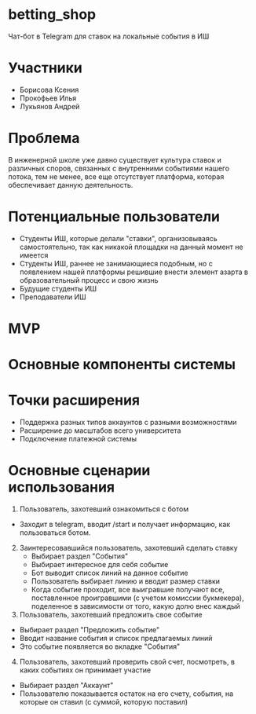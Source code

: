 # betting_shop

Чат-бот в Telegram для ставок на локальные события в ИШ

# Участники
+ Борисова Ксения 
+ Прокофьев Илья
+ Лукьянов Андрей

# Проблема
В инженерной школе уже давно существует культура ставок и различных споров, связанных с внутренними событиями нашего потока, тем не менее, все еще отсутствует платформа, которая обеспечивает данную деятельность.

# Потенциальные пользователи
+ Студенты ИШ, которые делали "ставки", организовываясь самостоятельно, так как никакой площадки на данный момент не имеется
+ Студенты ИШ, раннее не занимающиеся подобным, но с появлением нашей платформы решившие внести элемент азарта в образовательный процесс и свою жизнь
+ Будущие студенты ИШ
+ Преподаватели ИШ

# MVP



# Основные компоненты системы



# Точки расширения
+ Поддержка разных типов аккаунтов с разными возможностями
+ Расширение до масштабов всего университета
+ Подключение платежной системы

# Основные сценарии использования
1. Пользователь, захотевший ознакомиться с ботом
  + Заходит в telegram, вводит /start и получает информацию, как пользоваться ботом.
2. Заинтересовавшийся пользователь, захотевший сделать ставку
    + Выбирает раздел "События" 
    + Выбирает интересное для себя событие
    + Бот выводит список линий на данное событие
    + Пользователь выбирает линию и вводит размер ставки
    + Когда событие проходит, все выигравшие получают все, поставленное проигравшими (с учетом комиссии букмекера), поделенное в зависимости от того, какую долю внес каждый
3. Пользователь, захотевший предложить свое событие
  + Выбирает раздел "Предложить событие"
  + Вводит название события и список предлагаемых линий
  + Это событие появляется во вкладке "События"
4. Пользователь, захотевший проверить свой счет, посмотреть, в каких событиях он принимает участие
  + Выбирает раздел "Аккаунт"
  + Пользователю показывается остаток на его счету, события, на которые он ставил (с суммой, которую поставил)
